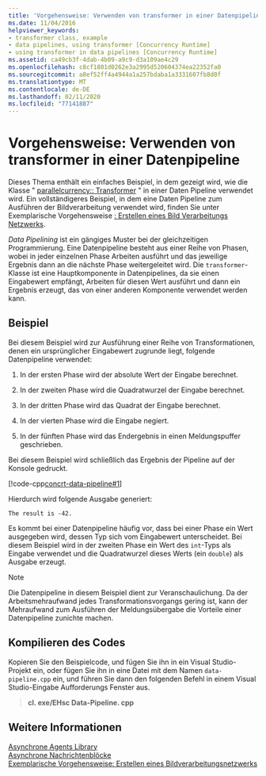 ```yaml
---
title: 'Vorgehensweise: Verwenden von transformer in einer Datenpipeline'
ms.date: 11/04/2016
helpviewer_keywords:
- transformer class, example
- data pipelines, using transformer [Concurrency Runtime]
- using transformer in data pipelines [Concurrency Runtime]
ms.assetid: ca49cb3f-4dab-4b09-a9c9-d3a109ae4c29
ms.openlocfilehash: c8cf1801d0262e3a2995d520604374ea22352fa0
ms.sourcegitcommit: a8ef52ff4a4944a1a257bdaba1a3331607fb8d0f
ms.translationtype: MT
ms.contentlocale: de-DE
ms.lasthandoff: 02/11/2020
ms.locfileid: "77141887"
---
```

# <a name="how-to-use-transformer-in-a-data-pipeline"></a>Vorgehensweise: Verwenden von transformer in einer Datenpipeline

Dieses Thema enthält ein einfaches Beispiel, in dem gezeigt wird, wie die Klasse " [parallelcurrency:: Transformer](../../parallel/concrt/reference/transformer-class.md) " in einer Daten Pipeline verwendet wird. Ein vollständigeres Beispiel, in dem eine Daten Pipeline zum Ausführen der Bildverarbeitung verwendet wird, finden Sie unter Exemplarische Vorgehensweise [: Erstellen eines Bild Verarbeitungs Netzwerks](../../parallel/concrt/walkthrough-creating-an-image-processing-network.md).

*Data Pipelining* ist ein gängiges Muster bei der gleichzeitigen Programmierung. Eine Datenpipeline besteht aus einer Reihe von Phasen, wobei in jeder einzelnen Phase Arbeiten ausführt und das jeweilige Ergebnis dann an die nächste Phase weitergeleitet wird. Die `transformer`-Klasse ist eine Hauptkomponente in Datenpipelines, da sie einen Eingabewert empfängt, Arbeiten für diesen Wert ausführt und dann ein Ergebnis erzeugt, das von einer anderen Komponente verwendet werden kann.

## <a name="example"></a>Beispiel

Bei diesem Beispiel wird zur Ausführung einer Reihe von Transformationen, denen ein ursprünglicher Eingabewert zugrunde liegt, folgende Datenpipeline verwendet:

1. In der ersten Phase wird der absolute Wert der Eingabe berechnet.

1. In der zweiten Phase wird die Quadratwurzel der Eingabe berechnet.

1. In der dritten Phase wird das Quadrat der Eingabe berechnet.

1. In der vierten Phase wird die Eingabe negiert.

1. In der fünften Phase wird das Endergebnis in einen Meldungspuffer geschrieben.

Bei diesem Beispiel wird schließlich das Ergebnis der Pipeline auf der Konsole gedruckt.

[!code-cpp[concrt-data-pipeline#1](../../parallel/concrt/codesnippet/cpp/how-to-use-transformer-in-a-data-pipeline_1.cpp)]

Hierdurch wird folgende Ausgabe generiert:

```Output
The result is -42.
```

Es kommt bei einer Datenpipeline häufig vor, dass bei einer Phase ein Wert ausgegeben wird, dessen Typ sich vom Eingabewert unterscheidet. Bei diesem Beispiel wird in der zweiten Phase ein Wert des `int`-Typs als Eingabe verwendet und die Quadratwurzel dieses Werts (ein `double`) als Ausgabe erzeugt.

> [!NOTE]
> Die Datenpipeline in diesem Beispiel dient zur Veranschaulichung. Da der Arbeitsmehraufwand jedes Transformationsvorgangs gering ist, kann der Mehraufwand zum Ausführen der Meldungsübergabe die Vorteile einer Datenpipeline zunichte machen.

## <a name="compiling-the-code"></a>Kompilieren des Codes

Kopieren Sie den Beispielcode, und fügen Sie ihn in ein Visual Studio-Projekt ein, oder fügen Sie ihn in eine Datei mit dem Namen `data-pipeline.cpp` ein, und führen Sie dann den folgenden Befehl in einem Visual Studio-Eingabe Aufforderungs Fenster aus.

> **cl. exe/EHsc Data-Pipeline. cpp**

## <a name="see-also"></a>Weitere Informationen

[Asynchrone Agents Library](../../parallel/concrt/asynchronous-agents-library.md)<br/>
[Asynchrone Nachrichtenblöcke](../../parallel/concrt/asynchronous-message-blocks.md)<br/>
[Exemplarische Vorgehensweise: Erstellen eines Bildverarbeitungsnetzwerks](../../parallel/concrt/walkthrough-creating-an-image-processing-network.md)

